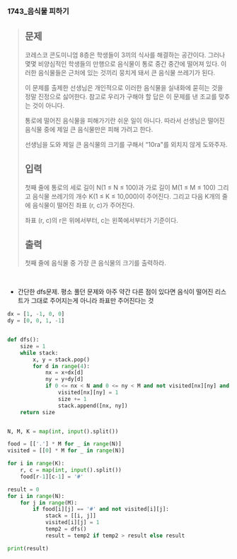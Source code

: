 ### 1743_음식물 피하기

> ## 문제
>
> 코레스코 콘도미니엄 8층은 학생들이 3끼의 식사를 해결하는 공간이다. 그러나 몇몇 비양심적인 학생들의 만행으로 음식물이 통로 중간 중간에 떨어져 있다. 이러한 음식물들은 근처에 있는 것끼리 뭉치게 돼서 큰 음식물 쓰레기가 된다. 
>
> 이 문제를 출제한 선생님은 개인적으로 이러한 음식물을 실내화에 묻히는 것을 정말 진정으로 싫어한다. 참고로 우리가 구해야 할 답은 이 문제를 낸 조교를 맞추는 것이 아니다. 
>
> 통로에 떨어진 음식물을 피해가기란 쉬운 일이 아니다. 따라서 선생님은 떨어진 음식물 중에 제일 큰 음식물만은 피해 가려고 한다. 
>
> 선생님을 도와 제일 큰 음식물의 크기를 구해서 “10ra"를 외치지 않게 도와주자.
>
> ## 입력
>
> 첫째 줄에 통로의 세로 길이 N(1 ≤ N ≤ 100)과 가로 길이 M(1 ≤ M ≤ 100) 그리고 음식물 쓰레기의 개수 K(1 ≤ K ≤ 10,000)이 주어진다. 그리고 다음 K개의 줄에 음식물이 떨어진 좌표 (r, c)가 주어진다.
>
> 좌표 (r, c)의 r은 위에서부터, c는 왼쪽에서부터가 기준이다.
>
> ## 출력
>
> 첫째 줄에 음식물 중 가장 큰 음식물의 크기를 출력하라.

<br>

- 간단한 dfs문제. 평소 풀던 문제와 아주 약간 다른 점이 있다면 음식이 떨어진 리스트가 그대로 주어지는게 아니라 좌표만 주어진다는 것

```python
dx = [1, -1, 0, 0]
dy = [0, 0, 1, -1]


def dfs():
    size = 1
    while stack:
        x, y = stack.pop()
        for d in range(4):
            nx = x+dx[d]
            ny = y+dy[d]
            if 0 <= nx < N and 0 <= ny < M and not visited[nx][ny] and food[nx][ny] == '#':
                visited[nx][ny] = 1
                size += 1
                stack.append([nx, ny])
    return size


N, M, K = map(int, input().split())

food = [['.'] * M for _ in range(N)]
visited = [[0] * M for _ in range(N)]

for i in range(K):
    r, c = map(int, input().split())
    food[r-1][c-1] = '#'

result = 0
for i in range(N):
    for j in range(M):
        if food[i][j] == '#' and not visited[i][j]:
            stack = [[i, j]]
            visited[i][j] = 1
            temp2 = dfs()
            result = temp2 if temp2 > result else result

print(result)
```

